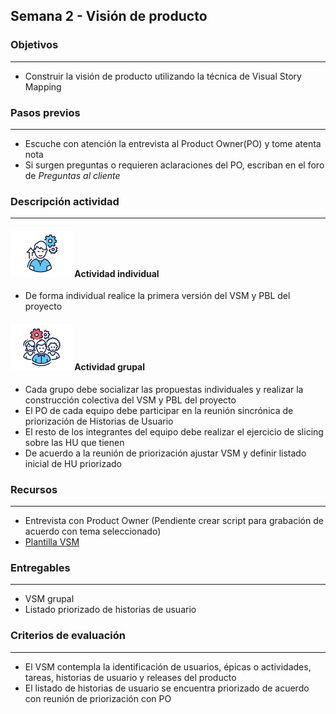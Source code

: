 
## Semana 2 - Visión de producto

### Objetivos

---
* Construir la visión de producto utilizando la técnica de Visual Story Mapping

### Pasos previos

---
* Escuche con atención la entrevista al Product Owner(PO) y tome atenta nota
* Si surgen preguntas o requieren aclaraciones del PO, escriban en el foro de *Preguntas al cliente*

### Descripción actividad

---
#### ![](./../../assets/images/individuo.png) Actividad individual

* De forma individual realice la primera versión del VSM y PBL del proyecto

#### ![](./../../assets/images/grupo.png) Actividad grupal

* Cada grupo debe socializar las propuestas individuales y realizar la construcción colectiva del VSM y PBL del proyecto
* El PO de cada equipo debe participar en la reunión sincrónica de priorización de Historias de Usuario
* El resto de los integrantes del equipo debe realizar el ejercicio de slicing sobre las HU que tienen
* De acuerdo a la reunión de priorización ajustar VSM y definir listado inicial de HU priorizado


### Recursos 

---
* Entrevista con Product Owner (Pendiente crear script para grabación de acuerdo con tema seleccionado)
* [Plantilla VSM](https://miro.com/app/board/o9J_lQLM1Us=/)

### Entregables

---
* VSM grupal
* Listado priorizado de historias de usuario 

### Criterios de evaluación

---

* El VSM contempla la identificación de usuarios, épicas o actividades, tareas, historias de usuario y releases del producto
* El listado de historias de usuario se encuentra priorizado de acuerdo con reunión de priorización con PO
